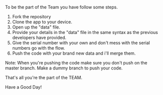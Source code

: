 To be the part of the Team you have follow some steps.

1. Fork the repository
2. Clone the app to your device.
3. Open up the "data" file.
4. Provide your details in the "data" file in the same syntax as the previous developers have provided.
5. Give the serial number with your own and don't mess with the serial numbers go with the flow.
6. Push the code with your brand new data and i'll merge them.

Note: When you're pushing the code make sure you don't push on the master branch. Make a dummy branch to push your code.

That's all you're the part of the TEAM.

Have a Good Day!
